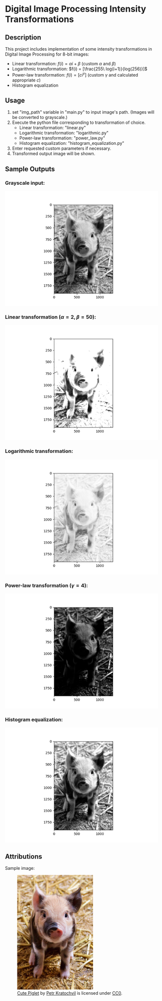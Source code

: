 # Digital Image Processing Intensity Transformations

## Description
This project includes implementation of some intensity transformations in Digital Image Processing for 8-bit images:
- Linear transformation: $f(i) = \alpha i + \beta$ (custom $\alpha$ and $\beta$)
- Logarithmic transformation: $f(i) = [\frac{255\ log(i+1)}{log(256)}]$
- Power-law transformation: $f(i) = [ci^\gamma]$ (custom $\gamma$ and calculated appropriate $c$)
- Histogram equalization

## Usage
1. set "img_path" variable in "main.py" to input image's path. (Images will be converted to grayscale.)
2. Execute the python file corresponding to transformation of choice.
    - Linear transformation: "linear.py"
    - Logarithmic transformation: "logarithmic.py"
    - Power-law transformation: "power_law.py"
    - Histogram equalization: "histogram_equalization.py"
3. Enter requested custom parameters if necessary.
4. Transformed output image will be shown.


## Sample Outputs
### Grayscale input:
![Cute Piglet](assests/images/grayscale.png)

### Linear transformation ($\alpha=2, \beta=50$):
![Cute Piglet linear transformation alpha=2 beta=50](assests/images/linear_alpha2_beta50.png)

### Logarithmic transformation:
![Cute Piglet logarithmic transformation](assests/images/log.png)

### Power-law transformation ($\gamma = 4$):
![Cute Piglet power-law transformation gammae=4](assests/images/power_law_gamma4.png)

### Histogram equalization:
![Cute Piglet histogram equalization](assests/images/histogram_equalization.png)


## Attributions
Sample image:
<figure>
  <img src="https://github.com/Delaram-M/intensity-transformation/blob/main/assests/images/cute-piglet.jpg" alt="Cute Piglet" width="250"> 
  <figcaption>
     <a href="https://www.publicdomainpictures.net/en/view-image.php?image=24588&picture=cute-piglet">Cute Piglet</a> 
     by <a href="https://www.publicdomainpictures.net/en/browse-author.php?a=1">Petr Kratochvil</a> 
     is licensed under <a href="https://creativecommons.org/publicdomain/zero/1.0/">CC0</a>.
  </figcaption>
</figure>
